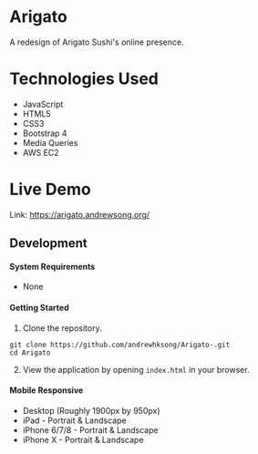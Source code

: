 # Arigato
A redesign of Arigato Sushi's online presence.

# Technologies Used
- JavaScript
- HTML5
- CSS3
- Bootstrap 4
- Media Queries
- AWS EC2

# Live Demo
Link: https://arigato.andrewsong.org/


## Development

#### System Requirements
- None

#### Getting Started
1. Clone the repository.
  ```shell
  git clone https://github.com/andrewhksong/Arigato-.git
  cd Arigato
  ```
2. View the application by opening ```index.html``` in your browser.

#### Mobile Responsive
- Desktop (Roughly 1900px by 950px)
- iPad - Portrait & Landscape
- iPhone 6/7/8 - Portrait & Landscape
- iPhone X - Portrait & Landscape
